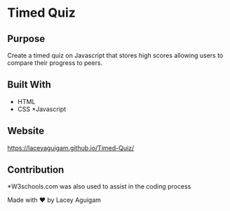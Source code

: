 # Timed Quiz

## Purpose
Create a timed quiz on Javascript that stores high scores allowing users to compare their progress to peers. 

## Built With
* HTML
* CSS
*Javascript

## Website

 https://laceyaguigam.github.io/Timed-Quiz/




## Contribution

*W3schools.com was also used to assist in the coding process

Made with ❤️ by Lacey Aguigam